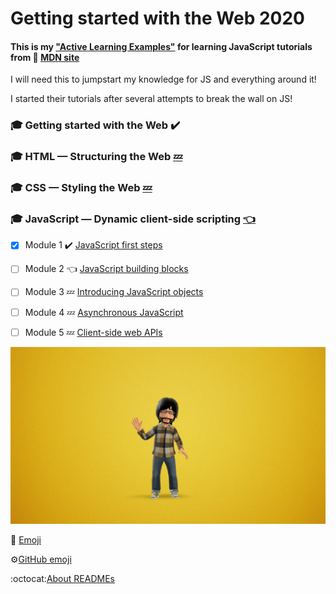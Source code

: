 # Getting started with the Web 2020


#### This is my  ["Active Learning Examples"](https://vvpetkov.github.io/Getting-started-with-the-Web-2020/) for learning JavaScript tutorials from :moyai: [MDN site](https://developer.mozilla.org/en-US/docs/Learn/Getting_started_with_the_web)


I will need this to jumpstart my knowledge for JS and everything around it! 

I started their tutorials after several attempts to break the wall on JS! 

### :mortar_board: Getting started with the Web :heavy_check_mark:
### :mortar_board: HTML — Structuring the Web [:zzz:](https://developer.mozilla.org/en-US/docs/Learn/HTML)
### :mortar_board: CSS — Styling the Web [:zzz:](https://developer.mozilla.org/en-US/docs/Learn/CSS)
### :mortar_board: JavaScript — Dynamic client-side scripting [:point_left:](https://developer.mozilla.org/en-US/docs/Learn/JavaScript)
- [x] Module 1 :heavy_check_mark: [JavaScript first steps](https://developer.mozilla.org/en-US/docs/Learn/JavaScript/First_steps) 
- [ ] Module 2 :point_left: [JavaScript building blocks](https://developer.mozilla.org/en-US/docs/Learn/JavaScript/Building_blocks)
- [ ] Module 3 :zzz: [Introducing JavaScript objects](https://developer.mozilla.org/en-US/docs/Learn/JavaScript/Objects)
- [ ] Module 4 :zzz: [Asynchronous JavaScript](https://developer.mozilla.org/en-US/docs/Learn/JavaScript/Asynchronous)
- [ ] Module 5 :zzz: [Client-side web APIs](https://developer.mozilla.org/en-US/docs/Learn/JavaScript/Client-side_web_APIs)


![Logo](/images/logoVLD.png)


:high_brightness: [Emoji](https://www.webfx.com/tools/emoji-cheat-sheet/)

:gear:[GitHub emoji](https://github.com/fefong/markdown_readme/blob/master/emoji.md#emoji)

:octocat:[About READMEs](https://help.github.com/en/github/creating-cloning-and-archiving-repositories/about-readmes)
